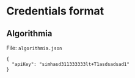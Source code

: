 # Credentials format

## Algorithmia

File: `algorithmia.json`

```
{
  "apiKey": "simhasd311333333lt+T1asdsadsad1"
}
```
